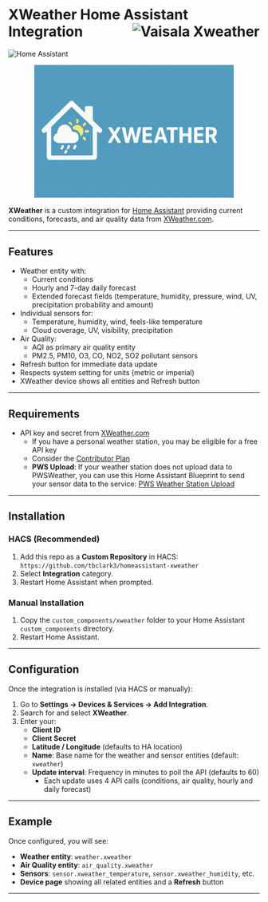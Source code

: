 # XWeather Home Assistant Integration <a href="https://www.xweather.com/" target="_blank" title="Powered by Vaisala Xweather"><img src="https://www.xweather.com/assets/logos/vaisala-xweather-logo-dark.svg" alt="Vaisala Xweather" height="40" align="right" /></a>

![Home Assistant](https://img.shields.io/badge/Home%20Assistant-Custom%20Component-blue)

<p align="center">
  <img src="docs/logo.png" alt="XWeather Logo" width="400"/>
</p>

**XWeather** is a custom integration for [Home Assistant](https://www.home-assistant.io/)
providing current conditions, forecasts, and air quality data from [XWeather.com](https://xweather.com/).

---

## Features

- Weather entity with:
  - Current conditions
  - Hourly and 7-day daily forecast
  - Extended forecast fields (temperature, humidity, pressure, wind, UV, precipitation probability and amount)
- Individual sensors for:
  - Temperature, humidity, wind, feels-like temperature
  - Cloud coverage, UV, visibility, precipitation
- Air Quality:
  - AQI as primary air quality entity
  - PM2.5, PM10, O3, CO, NO2, SO2 pollutant sensors
- Refresh button for immediate data update
- Respects system setting for units (metric or imperial)
- XWeather device shows all entities and Refresh button

---

## Requirements

- API key and secret from [XWeather.com](https://xweather.com/)
  - If you have a personal weather station, you may be eligible for a free API key
  - Consider the [Contributor Plan](https://signup.xweather.com/pws-contributor)
  - **PWS Upload**: If your weather station does not upload data to PWSWeather, you can use this Home Assistant Blueprint to send your sensor data to the service: [PWS Weather Station Upload](https://community.home-assistant.io/t/pws-weather-station-upload/806415)

---

## Installation

### HACS (Recommended)

1. Add this repo as a **Custom Repository** in HACS:
   `https://github.com/tbclark3/homeassistant-xweather`
2. Select **Integration** category.
3. Restart Home Assistant when prompted.

### Manual Installation

1. Copy the `custom_components/xweather` folder to your Home Assistant `custom_components` directory.
2. Restart Home Assistant.

---

## Configuration

Once the integration is installed (via HACS or manually):

1. Go to **Settings → Devices & Services → Add Integration**.
2. Search for and select **XWeather**.
3. Enter your:
   - **Client ID**
   - **Client Secret**
   - **Latitude / Longitude** (defaults to HA location)
   - **Name**: Base name for the weather and sensor entities (default: `xweather`)
   - **Update interval**: Frequency in minutes to poll the API (defaults to 60)
     - Each update uses 4 API calls (conditions, air quality, hourly and daily forecast)

---

## Example

Once configured, you will see:

- **Weather entity**: `weather.xweather`
- **Air Quality entity**: `air_quality.xweather`
- **Sensors**: `sensor.xweather_temperature`, `sensor.xweather_humidity`, etc.
- **Device page** showing all related entities and a **Refresh** button

---
